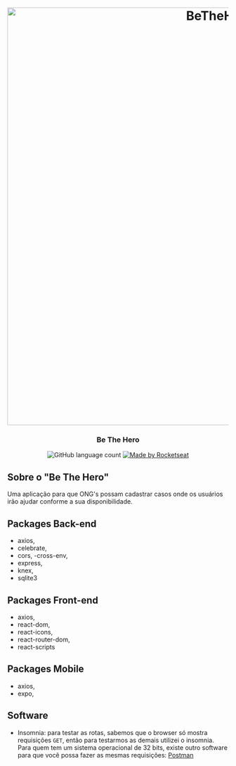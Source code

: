 <h1 align="center">
	<img alt="BeTheHero" src="https://user-images.githubusercontent.com/47324432/77862830-6d6c6280-71f4-11ea-9df3-f274b10152c7.png" width="950px" />
</h1>

<h3 align="center">
		Be The Hero
</h3>

<p align="center">
  <img alt="GitHub language count" src="https://img.shields.io/badge/languages-1-red">

  <a href="https://rocketseat.com.br">
    <img alt="Made by Rocketseat" src="https://img.shields.io/badge/RocktSeat-Omnistack11-red">
  </a>
</p>

## Sobre o "Be The Hero"

Uma aplicação para que ONG's possam cadastrar casos onde os usuários irão ajudar conforme a sua disponibilidade.

## Packages Back-end
   - axios,
   - celebrate,
   - cors,
   -cross-env,
   - express,
   - knex,
   - sqlite3
   
## Packages Front-end
   - axios,
   - react-dom,
   - react-icons,
   - react-router-dom,
   - react-scripts
   
## Packages Mobile
   - axios,
   - expo,

## Software

- Insomnia: para testar as rotas, sabemos que o browser só mostra requisições `GET`, então para testarmos as demais utilizei o insomnia. Para quem tem um sistema operacional de 32 bits, existe outro software para que você possa fazer as mesmas requisições: [Postman](https://www.getpostman.com/)

